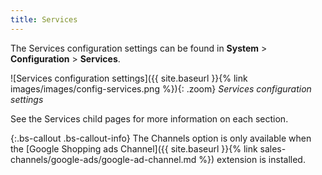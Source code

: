 ```yaml
---
title: Services
---
```


The Services configuration settings can be found in **System** > **Configuration** > **Services**.

![Services configuration settings]({{ site.baseurl }}{% link images/images/config-services.png %}){: .zoom}
*Services configuration settings*

See the Services child pages for more information on each section.

{:.bs-callout .bs-callout-info}
The Channels option is only available when the [Google Shopping ads Channel]({{ site.baseurl }}{% link sales-channels/google-ads/google-ad-channel.md %}) extension is installed.
